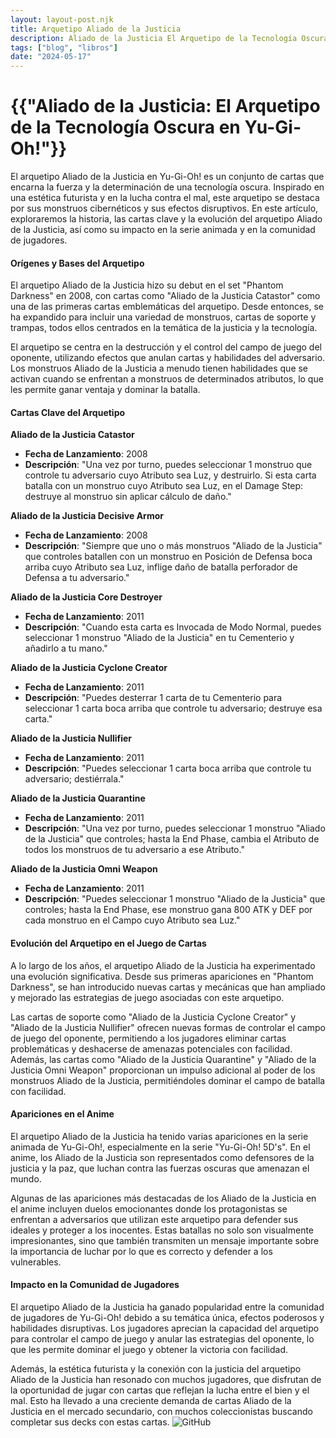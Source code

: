 ```yaml
---
layout: layout-post.njk
title: Arquetipo Aliado de la Justicia
description: Aliado de la Justicia El Arquetipo de la Tecnología Oscura en Yu-Gi-Oh!
tags: ["blog", "libros"]
date: "2024-05-17"
---
```


# {{"Aliado de la Justicia: El Arquetipo de la Tecnología Oscura en Yu-Gi-Oh!"}}

El arquetipo Aliado de la Justicia en Yu-Gi-Oh! es un conjunto de cartas que encarna la fuerza y ​​la determinación de una tecnología oscura. Inspirado en una estética futurista y en la lucha contra el mal, este arquetipo se destaca por sus monstruos cibernéticos y sus efectos disruptivos. En este artículo, exploraremos la historia, las cartas clave y la evolución del arquetipo Aliado de la Justicia, así como su impacto en la serie animada y en la comunidad de jugadores.

#### Orígenes y Bases del Arquetipo

El arquetipo Aliado de la Justicia hizo su debut en el set "Phantom Darkness" en 2008, con cartas como "Aliado de la Justicia Catastor" como una de las primeras cartas emblemáticas del arquetipo. Desde entonces, se ha expandido para incluir una variedad de monstruos, cartas de soporte y trampas, todos ellos centrados en la temática de la justicia y la tecnología.

El arquetipo se centra en la destrucción y el control del campo de juego del oponente, utilizando efectos que anulan cartas y habilidades del adversario. Los monstruos Aliado de la Justicia a menudo tienen habilidades que se activan cuando se enfrentan a monstruos de determinados atributos, lo que les permite ganar ventaja y dominar la batalla.

#### Cartas Clave del Arquetipo

**Aliado de la Justicia Catastor**
- **Fecha de Lanzamiento**: 2008
- **Descripción**: "Una vez por turno, puedes seleccionar 1 monstruo que controle tu adversario cuyo Atributo sea Luz, y destruirlo. Si esta carta batalla con un monstruo cuyo Atributo sea Luz, en el Damage Step: destruye al monstruo sin aplicar cálculo de daño."

**Aliado de la Justicia Decisive Armor**
- **Fecha de Lanzamiento**: 2008
- **Descripción**: "Siempre que uno o más monstruos "Aliado de la Justicia" que controles batallen con un monstruo en Posición de Defensa boca arriba cuyo Atributo sea Luz, inflige daño de batalla perforador de Defensa a tu adversario."

**Aliado de la Justicia Core Destroyer**
- **Fecha de Lanzamiento**: 2011
- **Descripción**: "Cuando esta carta es Invocada de Modo Normal, puedes seleccionar 1 monstruo "Aliado de la Justicia" en tu Cementerio y añadirlo a tu mano."

**Aliado de la Justicia Cyclone Creator**
- **Fecha de Lanzamiento**: 2011
- **Descripción**: "Puedes desterrar 1 carta de tu Cementerio para seleccionar 1 carta boca arriba que controle tu adversario; destruye esa carta."

**Aliado de la Justicia Nullifier**
- **Fecha de Lanzamiento**: 2011
- **Descripción**: "Puedes seleccionar 1 carta boca arriba que controle tu adversario; destiérrala."

**Aliado de la Justicia Quarantine**
- **Fecha de Lanzamiento**: 2011
- **Descripción**: "Una vez por turno, puedes seleccionar 1 monstruo "Aliado de la Justicia" que controles; hasta la End Phase, cambia el Atributo de todos los monstruos de tu adversario a ese Atributo."

**Aliado de la Justicia Omni Weapon**
- **Fecha de Lanzamiento**: 2011
- **Descripción**: "Puedes seleccionar 1 monstruo "Aliado de la Justicia" que controles; hasta la End Phase, ese monstruo gana 800 ATK y DEF por cada monstruo en el Campo cuyo Atributo sea Luz."

#### Evolución del Arquetipo en el Juego de Cartas

A lo largo de los años, el arquetipo Aliado de la Justicia ha experimentado una evolución significativa. Desde sus primeras apariciones en "Phantom Darkness", se han introducido nuevas cartas y mecánicas que han ampliado y mejorado las estrategias de juego asociadas con este arquetipo.

Las cartas de soporte como "Aliado de la Justicia Cyclone Creator" y "Aliado de la Justicia Nullifier" ofrecen nuevas formas de controlar el campo de juego del oponente, permitiendo a los jugadores eliminar cartas problemáticas y deshacerse de amenazas potenciales con facilidad. Además, las cartas como "Aliado de la Justicia Quarantine" y "Aliado de la Justicia Omni Weapon" proporcionan un impulso adicional al poder de los monstruos Aliado de la Justicia, permitiéndoles dominar el campo de batalla con facilidad.

#### Apariciones en el Anime

El arquetipo Aliado de la Justicia ha tenido varias apariciones en la serie animada de Yu-Gi-Oh!, especialmente en la serie "Yu-Gi-Oh! 5D's". En el anime, los Aliado de la Justicia son representados como defensores de la justicia y la paz, que luchan contra las fuerzas oscuras que amenazan el mundo.

Algunas de las apariciones más destacadas de los Aliado de la Justicia en el anime incluyen duelos emocionantes donde los protagonistas se enfrentan a adversarios que utilizan este arquetipo para defender sus ideales y proteger a los inocentes. Estas batallas no solo son visualmente impresionantes, sino que también transmiten un mensaje importante sobre la importancia de luchar por lo que es correcto y defender a los vulnerables.

#### Impacto en la Comunidad de Jugadores

El arquetipo Aliado de la Justicia ha ganado popularidad entre la comunidad de jugadores de Yu-Gi-Oh! debido a su temática única, efectos poderosos y habilidades disruptivas. Los jugadores aprecian la capacidad del arquetipo para controlar el campo de juego y anular las estrategias del oponente, lo que les permite dominar el juego y obtener la victoria con facilidad.

Además, la estética futurista y la conexión con la justicia del arquetipo Aliado de la Justicia han resonado con muchos jugadores, que disfrutan de la oportunidad de jugar con cartas que reflejan la lucha entre el bien y el mal. Esto ha llevado a una creciente demanda de cartas Aliado de la Justicia en el mercado secundario, con muchos coleccionistas buscando completar sus decks con estas cartas. 
![GitHub](/img/yugioh_logo.png)
